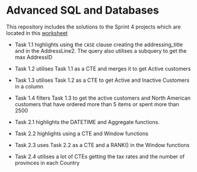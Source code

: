 # Advanced SQL and Databases 

This repository includes the solutions to the Sprint 4 projects which are located in this [worksheet](https://docs.google.com/spreadsheets/d/1vHK_7k8LFH6IhslKJS5u68IH6Eaax4-PLSx3nwDThE0/edit?usp=sharing)

- Task 1.1 highlights using the `CASE` clause creating the addressing_title and in the AddressLine2. The query also utilises a subquery to get the max AddressID
- Task 1.2 utilises Task 1.1 as a CTE and merges it to get Active customers
- Task 1.3 utilises Task 1.2 as a CTE to get Active and Inactive Customers in a column
- Task 1.4 filters Task 1.3 to get the active customers and North American customers that have ordered more than 5 items or spent more than 2500

- Task 2.1 highlights the DATETIME and Aggregate functions.
- Task 2.2 highlights using a CTE and Window functions
- Task 2.3 uses Task 2.2 as a CTE and a RANK() in the Window functions
- Task 2.4 utilises a lot of CTEs getting the tax rates and the number of provinces in each Country
